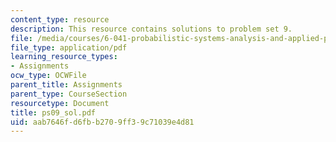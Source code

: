 ```yaml
---
content_type: resource
description: This resource contains solutions to problem set 9.
file: /media/courses/6-041-probabilistic-systems-analysis-and-applied-probability-spring-2006/aab7646fd6fbb2709ff39c71039e4d81_ps09_sol.pdf
file_type: application/pdf
learning_resource_types:
- Assignments
ocw_type: OCWFile
parent_title: Assignments
parent_type: CourseSection
resourcetype: Document
title: ps09_sol.pdf
uid: aab7646f-d6fb-b270-9ff3-9c71039e4d81
---
```

